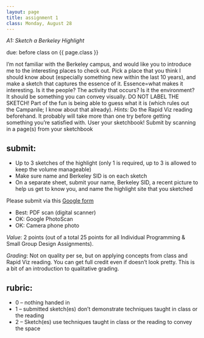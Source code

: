 ```yaml
---
layout: page
title: assignment 1
class: Monday, August 28
---
```


*A1: Sketch a Berkeley Highlight*

<span class="schedule-item-due">due: before class on {{ page.class }}</span>

I’m not familiar with the Berkeley campus, and would like you to introduce me
to the interesting places to check out. Pick a place that you think I should
know about (especially something new within the last 10 years), and make a
sketch that captures the essence of it. Essence=what makes it interesting. Is
it the people? The activity that occurs? Is it the environment? It should be
something you can convey visually. DO NOT LABEL THE SKETCH! Part of the fun is
being able to guess what it is (which rules out the Campanile; I know about
that already). *Hints:* Do the Rapid Viz reading beforehand. It probably will
take more than one try before getting something you’re satisfied with. User
your sketchbook! Submit by scanning in a page(s) from your sketchbook

## submit:

- Up to 3 sketches of the highlight (only 1 is required, up to 3 is allowed to keep the volume manageable)
- Make sure name and Berkeley SID is on each sketch
- On a separate sheet, submit your name, Berkeley SID, a recent picture to help us get to know you, and name the highlight site that you sketched

Please submit via this [Google form](https://goo.gl/forms/jXMs2hxKW7cq80kB3)

- Best: PDF scan (digital scanner)
- OK: Google PhotoScan
- OK: Camera phone photo

*Value*: 2 points (out of a total 25 points for all Individual Programming &
Small Group Design Assignments). 

*Grading*: Not on quality per se, but on applying concepts from class and Rapid
Viz reading. You can get full credit even if doesn’t look pretty. This is a bit
of an introduction to qualitative grading.

## rubric:

- 0 – nothing handed in
- 1 – submitted sketch(es) don’t demonstrate techniques taught in class or the reading
- 2 – Sketch(es) use techniques taught in class or the reading to convey the space

